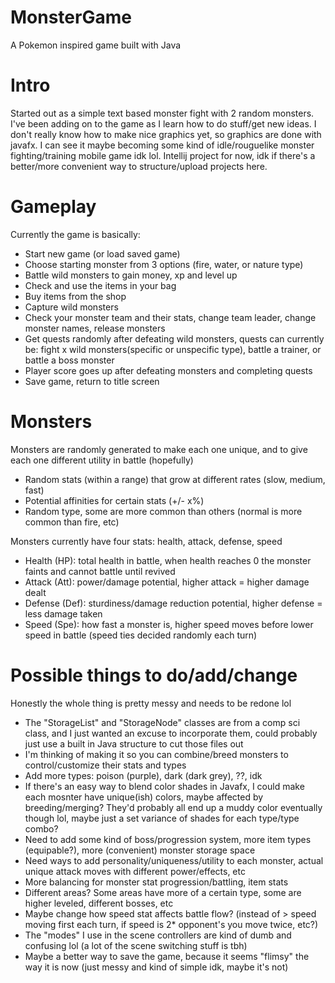 # MonsterGame
A Pokemon inspired game built with Java

# Intro

Started out as a simple text based monster fight with 2 random monsters.
I've been adding on to the game as I learn how to do stuff/get new ideas.
I don't really know how to make nice graphics yet, so graphics are done with javafx.
I can see it maybe becoming some kind of idle/rouguelike monster fighting/training mobile game idk lol. 
Intellij project for now, idk if there's a better/more convenient way to structure/upload projects here.


# Gameplay

Currently the game is basically:
- Start new game (or load saved game)
- Choose starting monster from 3 options (fire, water, or nature type)
- Battle wild monsters to gain money, xp and level up
- Check and use the items in your bag
- Buy items from the shop
- Capture wild monsters
- Check your monster team and their stats, change team leader, change monster names, release monsters
- Get quests randomly after defeating wild monsters, quests can currently be: fight x wild monsters(specific or unspecific type), battle a trainer, or battle a boss monster
- Player score goes up after defeating monsters and completing quests
- Save game, return to title screen

# Monsters

Monsters are randomly generated to make each one unique, and to give each one different utility in battle (hopefully)
- Random stats (within a range) that grow at different rates (slow, medium, fast)
- Potential affinities for certain stats (+/- x%)
- Random type, some are more common than others (normal is more common than fire, etc)

Monsters currently have four stats: health, attack, defense, speed
- Health (HP): total health in battle, when health reaches 0 the monster faints and cannot battle until revived
- Attack (Att): power/damage potential, higher attack = higher damage dealt
- Defense (Def): sturdiness/damage reduction potential, higher defense = less damage taken
- Speed (Spe): how fast a monster is, higher speed moves before lower speed in battle (speed ties decided randomly each turn)

# Possible things to do/add/change

Honestly the whole thing is pretty messy and needs to be redone lol
- The "StorageList" and "StorageNode" classes are from a comp sci class, and I just wanted an excuse to incorporate them,
   could probably just use a built in Java structure to cut those files out
- I'm thinking of making it so you can combine/breed monsters to control/customize their stats and types
- Add more types: poison (purple), dark (dark grey), ??, idk
- If there's an easy way to blend color shades in Javafx, I could make each mosnter have unique(ish) colors, maybe affected by breeding/merging?
   They'd probably all end up a muddy color eventually though lol, maybe just a set variance of shades for each type/type combo?
- Need to add some kind of boss/progression system, more item types (equipable?), more (convenient) monster storage space
- Need ways to add personality/uniqueness/utility to each monster, actual unique attack moves with different power/effects, etc
- More balancing for monster stat progression/battling, item stats
- Different areas? Some areas have more of a certain type, some are higher leveled, different bosses, etc
- Maybe change how speed stat affects battle flow? (instead of > speed moving first each turn, if speed is 2* opponent's you move twice, etc?)
- The "modes" I use in the scene controllers are kind of dumb and confusing lol (a lot of the scene switching stuff is tbh)
- Maybe a better way to save the game, because it seems "flimsy" the way it is now (just messy and kind of simple idk, maybe it's not)
